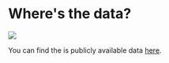 # Where's the data?

![](http://i0.kym-cdn.com/photos/images/original/000/186/610/thankyou.png)

You can find the is publicly available data [here](https://www.bundeswahlleiter.de/info/presse/mitteilungen/bundestagswahl-2017/03_18_wahlbezirksergebnisse.html). 
